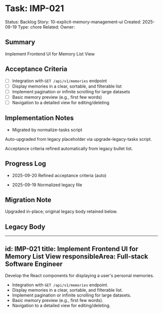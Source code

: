# Task: IMP-021
Status: Backlog
Story: 10-explicit-memory-management-ui
Created: 2025-09-19
Type: chore
Related:
Owner:

## Summary
Implement Frontend UI for Memory List View

## Acceptance Criteria

- [ ] Integration with `GET /api/v1/memories` endpoint
- [ ] Display memories in a clear, sortable, and filterable list
- [ ] Implement pagination or infinite scrolling for large datasets
- [ ] Basic memory preview (e.g., first few words)
- [ ] Navigation to a detailed view for editing/deleting

## Implementation Notes
- Migrated by normalize-tasks script

Auto-upgraded from legacy placeholder via upgrade-legacy-tasks script.


Acceptance criteria refined automatically from legacy bullet list.
## Progress Log
- 2025-09-20 Refined acceptance criteria (auto)

- 2025-09-19 Normalized legacy file
## Migration Note
Upgraded in-place; original legacy body retained below.

## Legacy Body
---
id: IMP-021
title: Implement Frontend UI for Memory List View
responsibleArea: Full-stack Software Engineer
---
Develop the React components for displaying a user's personal memories.
*   Integration with `GET /api/v1/memories` endpoint.
*   Display memories in a clear, sortable, and filterable list.
*   Implement pagination or infinite scrolling for large datasets.
*   Basic memory preview (e.g., first few words).
*   Navigation to a detailed view for editing/deleting.